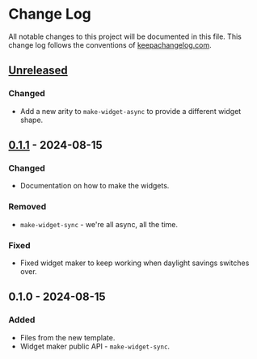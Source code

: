 # Change Log
All notable changes to this project will be documented in this file. This change log follows the conventions of [keepachangelog.com](http://keepachangelog.com/).

## [Unreleased]
### Changed
- Add a new arity to `make-widget-async` to provide a different widget shape.

## [0.1.1] - 2024-08-15
### Changed
- Documentation on how to make the widgets.

### Removed
- `make-widget-sync` - we're all async, all the time.

### Fixed
- Fixed widget maker to keep working when daylight savings switches over.

## 0.1.0 - 2024-08-15
### Added
- Files from the new template.
- Widget maker public API - `make-widget-sync`.

[Unreleased]: https://sourcehost.site/your-name/training/compare/0.1.1...HEAD
[0.1.1]: https://sourcehost.site/your-name/training/compare/0.1.0...0.1.1
